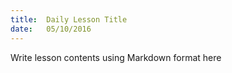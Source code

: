 ```yaml
---
title:  Daily Lesson Title
date:   05/10/2016
---
```


Write lesson contents using Markdown format here